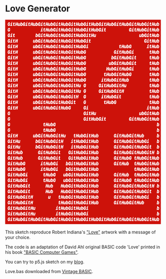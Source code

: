 # Love Generator

<img src="github-love.png" width="640" height="660">

This sketch reproduce Robert Indiana's ["Love"](https://en.wikipedia.org/wiki/Love_(image))
artwork with a message of your choice. 

The code is an adaptation of David Ahl original BASIC code 'Love' printed in his book ["BASIC Computer Games"](https://en.wikipedia.org/wiki/BASIC_Computer_Games).


You can try to p5.js sketch on my [blog](https://karlzarbon.github.io/html/blog/love-generator.html).

Love.bas downloaded from [Vintage BASIC](http://www.vintage-basic.net/games.html).